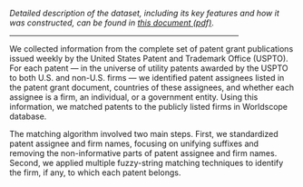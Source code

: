 *Detailed description of the dataset, including its key features and how it was constructed, can be found in <a href="/documents/DataConstructionDetails_v01.pdf"> this document (pdf)</a>*.

<hr class="bg-blue-fade-out-4" style="margin: 0 100px 0 0" />

We collected information from the complete set of patent grant publications issued weekly by the United States Patent and Trademark Office (USPTO). For each patent — in the universe of utility patents awarded by the USPTO to both U.S. and non-U.S. firms — we identified patent assignees listed in the patent grant document, countries of these assignees, and whether each assignee is a firm, an individual, or a government entity. Using this information, we matched patents to the publicly listed firms in Worldscope database.

The matching algorithm involved two main steps. First, we standardized patent assignee and firm names, focusing on unifying suffixes and removing the non-informative parts of patent assignee and firm names. Second, we applied multiple fuzzy-string matching techniques to identify the firm, if any, to which each patent belongs.
